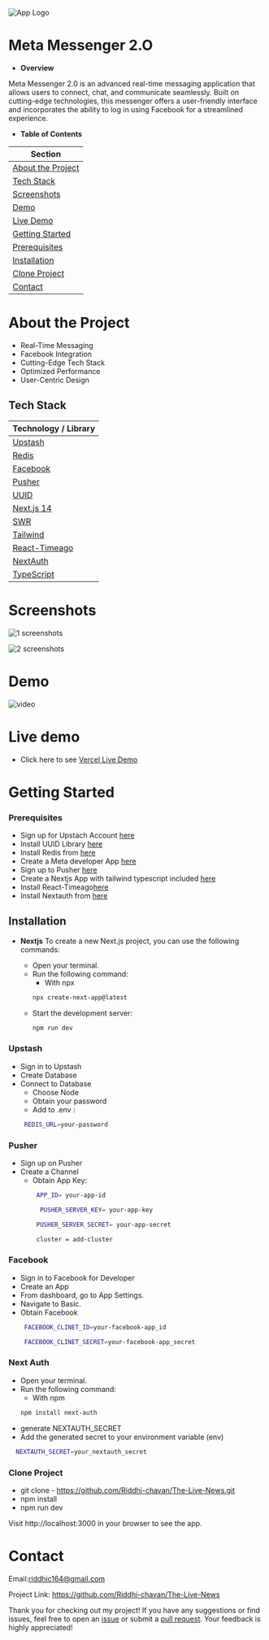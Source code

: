 
![App Logo](<URL_TO_YOUR_LOGO_IMAGE>)


# Meta Messenger 2.O

* __Overview__

Meta Messenger 2.0 is an advanced real-time messaging application that allows users to connect, chat, and communicate seamlessly. Built on cutting-edge technologies, this messenger offers a user-friendly interface and incorporates the ability to log in using Facebook for a streamlined experience.



* __Table of Contents__

| Section                |
|------------------------|
| [About the Project](#about-the-project)         |
| [Tech Stack](#tech-stack) |
| [Screenshots](#screenshots)                     |
| [Demo](#demo)                                   |
| [Live Demo](#live-demo)                         |
| [Getting Started](#getting-started)             |
| [Prerequisites](#prerequisites)                 |
| [Installation](#installation)                   |
| [Clone Project](#clone-project)                 |
| [Contact](#contact)                             |


# About the Project


- Real-Time Messaging
- Facebook Integration
- Cutting-Edge Tech Stack
- Optimized Performance
- User-Centric Design


## Tech Stack

| Technology / Library   |
|-----------------------|
| [Upstash](#upstach)             |
| [Redis](#redis)                 |
| [Facebook](#facebook)            |
| [Pusher ](#pusher)               |
| [UUID](#uuid)           |
| [Next.js 14](#nextjs)          |
| [SWR](#swr)                 |
| [Tailwind ](#tailwind)             |
| [React-Timeago ](#react-timeago)        |
| [NextAuth](#next-auth)           |
| [TypeScript](#typescript)           |

# Screenshots

![1 screenshots ](<URL_TO_YOUR_LOGO_IMAGE>)

![2 screenshots ](<URL_TO_YOUR_LOGO_IMAGE>)

# Demo 

![ video  ](<URL_TO_YOUR_LOGO_IMAGE>)

# Live demo 

 - Click here to see  [Vercel Live Demo ](https://mediastack.com/)


# Getting Started

### Prerequisites

- Sign up for Upstach Account  [here](https://upstash.com/)
- Install UUID Library  [here](https://www.npmjs.com/package/uuid)
- Install Redis from   [here](https://github.com/redis/ioredis)
- Create a Meta developer App [here](https://developers.facebook.com/)
- Sign up to Pusher [here](https://pusher.com/)
- Create a Nextjs App with  tailwind typescript included [here](https://nextjs.org/docs/pages/api-reference/create-next-app)
- Install React-Timeago[here](https://www.npmjs.com/package/react-timeago)
- Install Nextauth from [here](https://next-auth.js.org/getting-started/example)



## Installation

* __Nextjs__ 
To create a new Next.js project, you can use the following commands:

  - Open your terminal.
  - Run the following command:
      - With npx
      ```bash
      npx create-next-app@latest
      ```
  - Start the development server: 
    ```bash
    npm run dev
    ```

### Upstash

- Sign in to Upstash
- Create Database
- Connect to Database
   - Choose Node
   -  Obtain your password
   - Add to .env : 
   ```bash
    REDIS_URL=your-password
    ```

### Pusher 
- Sign up on Pusher
- Create a Channel
    - Obtain App Key:
        ```bash
         APP_ID= your-app-id
       ```
       ```bash
         PUSHER_SERVER_KEY= your-app-key
         ```
         ```bash
          PUSHER_SERVER_SECRET= your-app-secret
         ```
        ```bash
         cluster = add-cluster
        ```

### Facebook 
-  Sign in to Facebook for Developer
- Create an App
- From dashboard, go to App Settings.
- Navigate to Basic.
- Obtain Facebook 
   ```bash
    FACEBOOK_CLINET_ID=your-facebook-app_id
  ```
  ```bash
   FACEBOOK_CLINET_SECRET=your-facebook-app_secret
  ```

### Next Auth 
 - Open your terminal.
 - Run the following command:
    - With npm 
    ```bash 
    npm install next-auth
    ```
  - generate NEXTAUTH_SECRET
   - Add the generated secret to your environment      variable (env)
   ```bash
     NEXTAUTH_SECRET=your_nextauth_secret
   ```
     
### Clone Project
  - git clone  -   https://github.com/Riddhi-chavan/The-Live-News.git
  - npm install
  - npm run dev

Visit http://localhost:3000 in your browser to see the app.


# Contact

Email:riddhic164@gmail.com

Project Link: https://github.com/Riddhi-chavan/The-Live-News


Thank you
for checking out my project! If you have any suggestions or find issues, feel free to open an [issue](https://github.com/Riddhi-chavan/The-Live-News/issues) or submit a [pull request](https://github.com/Riddhi-chavan/The-Live-News/pulls). Your feedback is highly appreciated!

